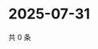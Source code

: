 # 2025-07-31

共 0 条

<!-- BEGIN ZHIHUQUESTIONS -->
<!-- 最后更新时间 Thu Jul 31 2025 22:15:06 GMT+0800 (China Standard Time) -->

<!-- END ZHIHUQUESTIONS -->
